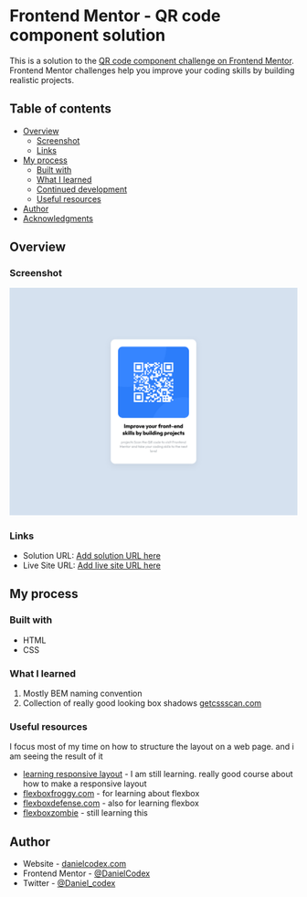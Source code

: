 # Frontend Mentor - QR code component solution

This is a solution to the [QR code component challenge on Frontend Mentor](https://www.frontendmentor.io/challenges/qr-code-component-iux_sIO_H). Frontend Mentor challenges help you improve your coding skills by building realistic projects. 

## Table of contents

- [Overview](#overview)
  - [Screenshot](#screenshot)
  - [Links](#links)
- [My process](#my-process)
  - [Built with](#built-with)
  - [What I learned](#what-i-learned)
  - [Continued development](#continued-development)
  - [Useful resources](#useful-resources)
- [Author](#author)
- [Acknowledgments](#acknowledgments)


## Overview

### Screenshot

![](./images/solution.png)

### Links

- Solution URL: [Add solution URL here](https://your-solution-url.com)
- Live Site URL: [Add live site URL here](https://your-live-site-url.com)

## My process

### Built with
- HTML
- CSS

### What I learned
1. Mostly BEM naming convention
2. Collection of really good looking box shadows [getcssscan.com](https://getcssscan.com/css-box-shadow-examples)

### Useful resources
I focus most of my time on how to structure the layout on a web page. and i am seeing the result of it
- [learning responsive layout](https://courses.kevinpowell.co/conquering-responsive-layouts) - I am still learning. really good course about how to make a responsive layout
- [flexboxfroggy.com](https://flexboxfroggy.com) - for learning about flexbox
- [flexboxdefense.com](http://www.flexboxdefense.com/) - also for learning flexbox
- [flexboxzombie](https://mastery.games/flexboxzombies/) - still learning this

## Author

- Website - [danielcodex.com](https://www.danielcodex.com)
- Frontend Mentor - [@DanielCodex](https://www.frontendmentor.io/profile/DanielCodex)
- Twitter - [@Daniel_codex](https://www.twitter.com/Daniel_codex)

